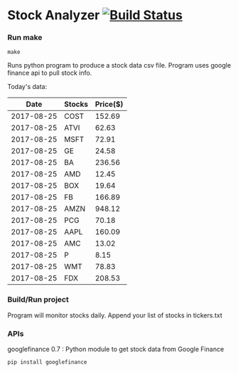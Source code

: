# Stock Analyzer [![Build Status](https://travis-ci.org/ogoyal/StockAnalyzer.svg?branch=master)](https://travis-ci.org/ogoyal/StockAnalyzer)

### Run make
```
make
```

Runs python program to produce a stock data csv file. Program uses google finance api to pull stock info.

Today's data:

| Date| Stocks| Price($) | 
| --- | --- | ---  | 
| 2017-08-25| COST| 152.69 | 
| 2017-08-25| ATVI| 62.63 | 
| 2017-08-25| MSFT| 72.91 | 
| 2017-08-25| GE| 24.58 | 
| 2017-08-25| BA| 236.56 | 
| 2017-08-25| AMD| 12.45 | 
| 2017-08-25| BOX| 19.64 | 
| 2017-08-25| FB| 166.89 | 
| 2017-08-25| AMZN| 948.12 | 
| 2017-08-25| PCG| 70.18 | 
| 2017-08-25| AAPL| 160.09 | 
| 2017-08-25| AMC| 13.02 | 
| 2017-08-25| P| 8.15 | 
| 2017-08-25| WMT| 78.83 | 
| 2017-08-25| FDX| 208.53 | 

### Build/Run project

Program will monitor stocks daily. Append your list of stocks in tickers.txt

### APIs
googlefinance 0.7 : Python module to get stock data from Google Finance

```
pip install googlefinance
```

